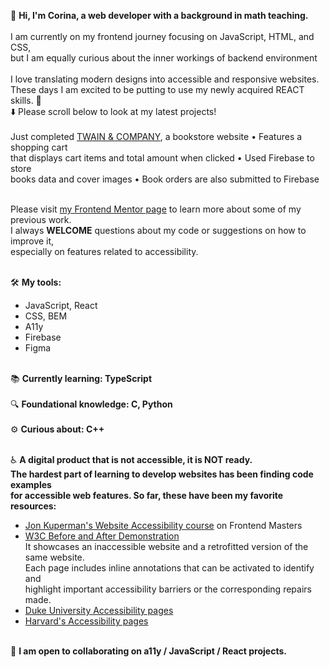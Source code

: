 👋 **Hi, I'm Corina, a web developer with a background in math teaching.**
<br>
<br>I am currently on my frontend journey focusing on JavaScript, HTML, and CSS,
<br>but I am equally curious about the inner workings of backend environment
<br>
<br>I love translating modern designs into accessible and responsive websites.
<br>These days I am excited to be putting to use my newly acquired REACT skills. 🎉 
<br>⬇️ Please scroll below to look at my latest projects!
<br>
<br>Just completed [TWAIN & COMPANY](https://twain-and-company.netlify.app/), a bookstore website  •  Features a shopping cart 
<br>that displays cart items and total amount when clicked • Used Firebase to store 
<br>books data and cover images  •  Book orders are also submitted to Firebase 
<br>

<br>Please visit [my Frontend Mentor page](https://www.frontendmentor.io/profile/Cor-Ina) to learn more about some of my previous work.
<br>I always **WELCOME** questions about my code or suggestions on how to improve it, <br>especially on features related to accessibility.


<br>🛠 **My tools:**
- JavaScript, React
- CSS, BEM
- A11y
- Firebase
- Figma

<br>📚 **Currently learning: TypeScript**
<br>
<br>🔍 **Foundational knowledge: C, Python**
<br>
<br>⚙️ **Curious about: C++**


<br>♿️ **A digital product that is not accessible, it is NOT ready.
<br>The hardest part of learning to develop websites has been finding code examples
<br>for accessible web features. So far, these have been my favorite resources:**
  - [Jon Kuperman's Website Accessibility course](https://frontendmasters.com/courses/accessibility-v2/) on Frontend Masters
  - [W3C Before and After Demonstration](https://www.w3.org/WAI/demos/bad/)
  <br>It showcases an inaccessible website and a retrofitted version of the same website. 
  <br>Each page includes inline annotations that can be activated to identify and
  <br>highlight important accessibility barriers or the corresponding repairs made. 
  - [Duke University Accessibility pages](https://web.accessibility.duke.edu/how/web-development/)
  - [Harvard's Accessibility pages](https://accessibility.huit.harvard.edu/content-creators)

                         
<br>👷 **I am open to collaborating on a11y / JavaScript / React projects.**
